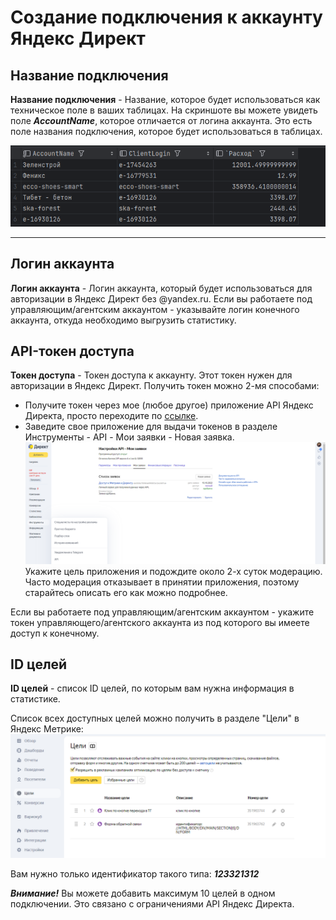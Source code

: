 # Создание подключения к аккаунту Яндекс Директ

## Название подключения
**Название подключения** - Название, которое будет использоваться как техническое поле в ваших таблицах. 
На скриншоте вы можете увидеть поле ***AccountName***, которое отличается от логина аккаунта. 
Это есть поле названия подключения, которое будет использоваться в таблицах.

![пример](2024-11-27_15-35-09.png)

---
## Логин аккаунта
**Логин аккаунта** - Логин аккаунта, который будет использоваться для авторизации в Яндекс Директ без @yandex.ru.
Если вы работаете под управляющим/агентским аккаунтом - указывайте логин конечного аккаунта, откуда необходимо выгрузить статистику.


## API-токен доступа
**Токен доступа** - Токен доступа к аккаунту. Этот токен нужен для авторизации в Яндекс Директ.
Получить токен можно 2-мя способами:
- Получите токен через мое (любое другое) приложение API Яндекс Директа, просто переходите по [ссылке](https://oauth.yandex.ru/authorize?response_type=token&client_id=db0084b785964e89908f2b32e246f1de).
- Заведите свое приложение для выдачи токенов в разделе Инструменты - API - Мои заявки - Новая заявка. 
![раздел с заявкой на новое приложение](2024-11-27_15-41-30.png)
Укажите цель приложения и подождите около 2-х суток модерацию. 
Часто модерация отказывает в принятии приложения, поэтому старайтесь описать его как можно подробнее.


Если вы работаете под управляющим/агентским аккаунтом - укажите токен управляющего/агентского аккаунта из под которого вы имеете доступ к конечному.

## ID целей
**ID целей** - список ID целей, по которым вам нужна информация в статистике. 

Список всех доступных целей можно получить в разделе "Цели" в Яндекс Метрике:
![раздел цели в Яндекс Метрике](2024-11-27_15-47-47.png)

Вам нужно только идентификатор такого типа: ***123321312***

***Внимание!*** 
Вы можете добавить максимум 10 целей в одном подключении. Это связано с ограничениями API Яндекс Директа.